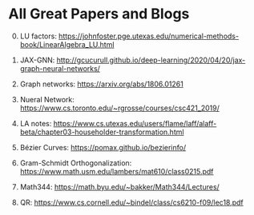 # All Great Papers and Blogs

0. LU factors: https://johnfoster.pge.utexas.edu/numerical-methods-book/LinearAlgebra_LU.html

1. JAX-GNN: http://gcucurull.github.io/deep-learning/2020/04/20/jax-graph-neural-networks/

2. Graph networks: https://arxiv.org/abs/1806.01261

3. Nueral Network: https://www.cs.toronto.edu/~rgrosse/courses/csc421_2019/

4. LA notes: https://www.cs.utexas.edu/users/flame/laff/alaff-beta/chapter03-householder-transformation.html

5. Bézier Curves: https://pomax.github.io/bezierinfo/

6. Gram-Schmidt Orthogonalization: https://www.math.usm.edu/lambers/mat610/class0215.pdf

7. Math344: https://math.byu.edu/~bakker/Math344/Lectures/

8. QR: https://www.cs.cornell.edu/~bindel/class/cs6210-f09/lec18.pdf